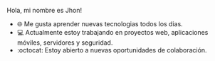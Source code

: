Hola, mi nombre es Jhon!

- :globe_with_meridians: Me gusta aprender nuevas tecnologias todos los dias.
- :computer: Actualmente estoy trabajando en proyectos web, aplicaciones móviles, servidores y seguridad.
- :octocat: Estoy abierto a nuevas oportunidades de colaboración.
